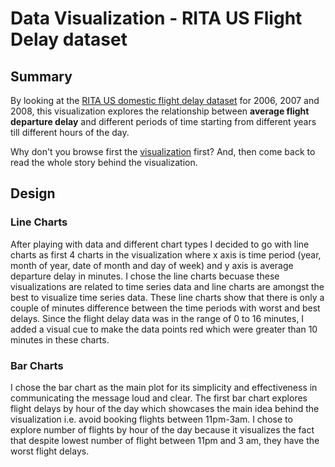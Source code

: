 # Data Visualization - RITA US Flight Delay dataset

## Summary

By looking at the [RITA US domestic flight delay dataset](http://stat-computing.org/dataexpo/2009/the-data.html) for 2006, 2007 and 2008, this visualization explores the relationship between **average flight departure delay** and different periods of time starting from different years till different hours of the day.

Why don't you browse first the [visualization](http://jayantsahewal.github.io/make-effective-data-visualization/) first? And, then come back to read the whole story behind the visualization.

## Design

### Line Charts
After playing with data and different chart types I decided to go with line charts as first 4 charts in the visualization where x axis is time period (year, month of year, date of month and day of week) and y axis is average departure delay in minutes. I chose the line charts becuase these visualizations are related to time series data and line charts are amongst the best to visualize time series data. These line charts show that there is only a couple of minutes difference between the time periods with worst and best delays. Since the flight delay data was in the range of 0 to 16 minutes, I added a visual cue to make the data points red which were greater than 10 minutes in these charts.

### Bar Charts
I chose the bar chart as the main plot for its simplicity and effectiveness in communicating the message loud and clear. The first bar chart explores flight delays by hour of the day which showcases the main idea behind the visualization i.e. avoid booking flights between 11pm-3am.
I chose to explore number of flights by hour of the day because it visualizes the fact that despite lowest number of flight between 11pm and 3 am, they have the worst flight delays.